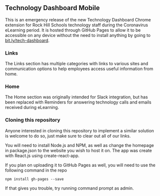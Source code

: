 ## Technology Dashboard Mobile

This is an emergency release of the new Technology Dashboard Chrome extension for Rock Hill Schools technology staff during the Coronavirus eLearning period. It is hosted through GitHub Pages to allow it to be accessible on any device without the need to install anything by going to [bit.ly/tech-dashboard](bit.ly/tech-dashboard).

### Links

The Links section has multiple categories with links to various sites and communication options to help employees access useful information from home.

### Home

The Home section was originally intended for Slack integration, but has been replaced with Reminders for answering technology calls and emails received during eLearning.

### Cloning this repository

Anyone interested in cloning this repository to implement a similar solution is welcome to do so, just make sure to clear out all of our links.

You will need to install Node.js and NPM, as well as change the homepage in package.json to the website you wish to host it on. The app was create with React.js using create-react-app.

If you plan on uploading it to GitHub Pages as well, you will need to use the following command in the repo

`npm install gh-pages --save`

If that gives you trouble, try running command prompt as admin.